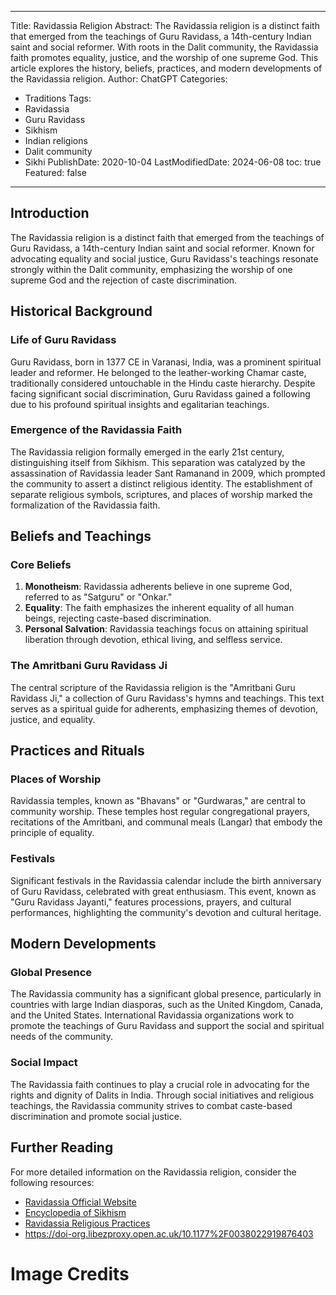 
---
Title: Ravidassia Religion
Abstract: The Ravidassia religion is a distinct faith that emerged from the teachings of Guru Ravidass, a 14th-century Indian saint and social reformer. With roots in the Dalit community, the Ravidassia faith promotes equality, justice, and the worship of one supreme God. This article explores the history, beliefs, practices, and modern developments of the Ravidassia religion.
Author: ChatGPT
Categories:
- Traditions
Tags:
- Ravidassia
- Guru Ravidass
- Sikhism
- Indian religions
- Dalit community
- Sikhi
PublishDate: 2020-10-04
LastModifiedDate: 2024-06-08
toc: true
Featured: false
---

## Introduction

The Ravidassia religion is a distinct faith that emerged from the teachings of Guru Ravidass, a 14th-century Indian saint and social reformer. Known for advocating equality and social justice, Guru Ravidass's teachings resonate strongly within the Dalit community, emphasizing the worship of one supreme God and the rejection of caste discrimination.

## Historical Background

### Life of Guru Ravidass

Guru Ravidass, born in 1377 CE in Varanasi, India, was a prominent spiritual leader and reformer. He belonged to the leather-working Chamar caste, traditionally considered untouchable in the Hindu caste hierarchy. Despite facing significant social discrimination, Guru Ravidass gained a following due to his profound spiritual insights and egalitarian teachings.

### Emergence of the Ravidassia Faith

The Ravidassia religion formally emerged in the early 21st century, distinguishing itself from Sikhism. This separation was catalyzed by the assassination of Ravidassia leader Sant Ramanand in 2009, which prompted the community to assert a distinct religious identity. The establishment of separate religious symbols, scriptures, and places of worship marked the formalization of the Ravidassia faith.

## Beliefs and Teachings

### Core Beliefs

1. **Monotheism**: Ravidassia adherents believe in one supreme God, referred to as "Satguru" or "Onkar."
2. **Equality**: The faith emphasizes the inherent equality of all human beings, rejecting caste-based discrimination.
3. **Personal Salvation**: Ravidassia teachings focus on attaining spiritual liberation through devotion, ethical living, and selfless service.

### The Amritbani Guru Ravidass Ji

The central scripture of the Ravidassia religion is the "Amritbani Guru Ravidass Ji," a collection of Guru Ravidass's hymns and teachings. This text serves as a spiritual guide for adherents, emphasizing themes of devotion, justice, and equality.

## Practices and Rituals

### Places of Worship

Ravidassia temples, known as "Bhavans" or "Gurdwaras," are central to community worship. These temples host regular congregational prayers, recitations of the Amritbani, and communal meals (Langar) that embody the principle of equality.

### Festivals

Significant festivals in the Ravidassia calendar include the birth anniversary of Guru Ravidass, celebrated with great enthusiasm. This event, known as "Guru Ravidass Jayanti," features processions, prayers, and cultural performances, highlighting the community's devotion and cultural heritage.

## Modern Developments

### Global Presence

The Ravidassia community has a significant global presence, particularly in countries with large Indian diasporas, such as the United Kingdom, Canada, and the United States. International Ravidassia organizations work to promote the teachings of Guru Ravidass and support the social and spiritual needs of the community.

### Social Impact

The Ravidassia faith continues to play a crucial role in advocating for the rights and dignity of Dalits in India. Through social initiatives and religious teachings, the Ravidassia community strives to combat caste-based discrimination and promote social justice.

## Further Reading

For more detailed information on the Ravidassia religion, consider the following resources:

- [Ravidassia Official Website](https://www.ravidassia.org)
- [Encyclopedia of Sikhism](http://www.advancedcentrepunjabi.org/eos/)
- [Ravidassia Religious Practices](https://www.bbc.co.uk/religion/religions/ravidassia/)
- https://doi-org.libezproxy.open.ac.uk/10.1177%2F0038022919876403

# Image Credits
